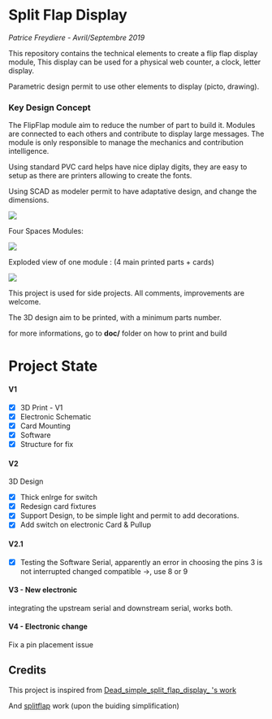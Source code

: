 # Split Flap Display

*Patrice Freydiere - Avril/Septembre 2019*

This repository contains the technical elements to create a flip flap display module, This display can be used for a physical web counter, a clock, letter display.

Parametric design permit to use other elements to display (picto, drawing).

### Key Design Concept

The FlipFlap module aim to reduce the number of part to build it. Modules are connected to each others and contribute to display large messages. The module is only responsible to manage the mechanics and contribution intelligence.

Using standard PVC card helps have nice diplay digits, they are easy to setup as there are printers allowing to create the fonts.

Using SCAD as modeler permit to have adaptative design, and change the dimensions.

![](doc/sixmodules.png)

Four Spaces Modules:

![](doc/modules_separated.png) 

Exploded view of one module : (4 main printed parts + cards)

![](doc/parts_images/exploded_view.png)



This project is used for side projects. All comments, improvements are welcome.

The 3D design aim to be printed, with a minimum parts number. 

for more informations, go to **doc/** folder on how to print and build



# Project State



#### V1

- [x] 3D Print - V1 
- [x] Electronic Schematic
- [x] Card Mounting
- [x] Software
- [x] Structure for fix

#### V2

3D Design

- [x] Thick enlrge for switch
- [x] Redesign card fixtures
- [x] Support Design, to be simple light and permit to add decorations.
- [x] Add switch on electronic Card & Pullup

#### **V2.1**

- [x] Testing the Software Serial, apparently an error in choosing the pins 3 is not interrupted changed compatible ->, use 8 or 9

#### **V3 - New electronic**

integrating the upstream serial and downstream serial, works both.

#### **V4 - Electronic change**

Fix a pin placement issue





## Credits

This project is inspired from  [Dead_simple_split_flap_display_ 's work](https://www.thingiverse.com/thing:2369832)

And [splitflap](https://github.com/scottbez1/splitflap) work (upon the buiding simplification)
